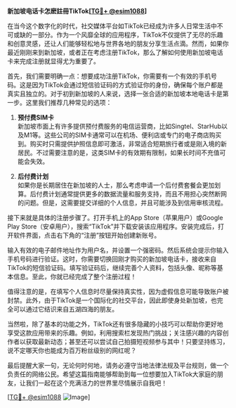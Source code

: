 **新加坡电话卡怎麽註冊TikTok[[TG💪+ @esim1088](https://t.me/s/esim1088)]**

在当今这个数字化的时代，社交媒体平台如TikTok已经成为许多人日常生活中不可或缺的一部分。作为一个风靡全球的应用程序，TikTok不仅提供了无尽的乐趣和创意灵感，还让人们能够轻松地与世界各地的朋友分享生活点滴。然而，如果你最近刚刚来到新加坡，或者正在考虑注册TikTok，那么了解如何使用新加坡电话卡来完成注册就显得尤为重要了。

首先，我们需要明确一点：想要成功注册TikTok，你需要有一个有效的手机号码。这是因为TikTok会通过短信验证码的方式验证你的身份，确保每个账户都是真实且独立的。对于初到新加坡的人来说，选择一张合适的新加坡本地电话卡是第一步。这里我们推荐几种常见的选项：

1. **预付费SIM卡**  
   新加坡市面上有许多提供预付费服务的电信运营商，比如Singtel、StarHub以及M1等。这些公司的SIM卡通常可以在机场、便利店或专门的电子商店购买到。购买时只需提供护照信息即可激活，非常适合短期旅行者或是刚入境的新居民。不过需要注意的是，这类SIM卡的有效期有限制，如果长时间不充值可能会失效。

2. **后付费计划**  
   如果你是长期居住在新加坡的人士，那么考虑申请一个后付费套餐会更加划算。后付费计划通常提供更多的数据流量和服务支持，而且不用担心突然断网的问题。但是，这需要提交详细的个人信息，并且可能涉及到信用审核流程。

接下来就是具体的注册步骤了。打开手机上的App Store（苹果用户）或Google Play Store（安卓用户），搜索“TikTok”并下载安装该应用程序。安装完成后，打开软件界面，点击右下角的“注册”按钮开始创建新账号。

输入有效的电子邮件地址作为用户名，并设置一个强密码。然后系统会提示你输入手机号码进行验证。这时，你需要切换回刚才购买的新加坡电话卡，接收来自TikTok的短信验证码。填写验证码后，继续完善个人资料，包括头像、昵称等基本信息。至此，你就已经完成了整个注册过程！

值得注意的是，在填写个人信息时尽量保持真实性，因为虚假信息可能导致账户被封禁。此外，由于TikTok是一个国际化的社交平台，因此即使身处新加坡，也完全可以通过它结识来自五湖四海的朋友。

当然啦，除了基本的功能之外，TikTok还有很多隐藏的小技巧可以帮助你更好地享受这款应用带来的乐趣。例如，利用搜索栏发现热门挑战；关注感兴趣的内容创作者以获取最新动态；甚至还可以尝试自己拍摄短视频参与其中！只要坚持练习，说不定哪天你也能成为百万粉丝级别的网红呢？

最后提醒大家一句，无论何时何地，请务必遵守当地法律法规及平台规则，做一个负责任的网络公民。希望这篇指南能够帮助到每一位想要加入TikTok大家庭的朋友，让我们一起在这个充满活力的世界里尽情展示自我吧！

[[TG💪+ @esim1088](https://t.me/s/esim1088) ![Image](https://i.postimg.cc/4NQfJmqS/Snipaste-2025-05-13-00-14-12.png)]